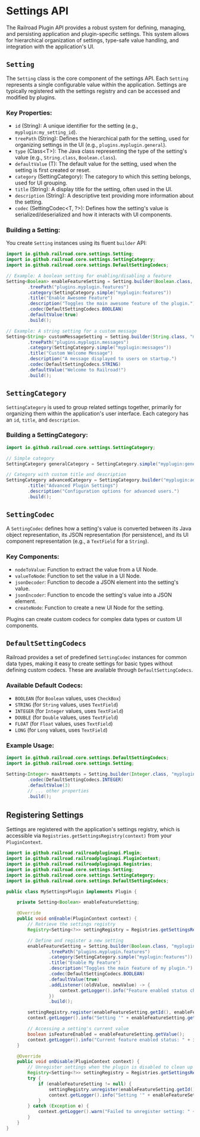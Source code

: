 # Settings API

The Railroad Plugin API provides a robust system for defining, managing, and persisting application and plugin-specific settings. This system allows for hierarchical organization of settings, type-safe value handling, and integration with the application's UI.

## `Setting`

The `Setting` class is the core component of the settings API. Each `Setting` represents a single configurable value within the application. Settings are typically registered with the settings registry and can be accessed and modified by plugins.

### Key Properties:

- `id` (String): A unique identifier for the setting (e.g., `myplugin:my_setting_id`).
- `treePath` (String): Defines the hierarchical path for the setting, used for organizing settings in the UI (e.g., `plugins.myplugin.general`).
- `type` (Class&lt;T&gt;): The Java class representing the type of the setting's value (e.g., `String.class`, `Boolean.class`).
- `defaultValue` (T): The default value for the setting, used when the setting is first created or reset.
- `category` (SettingCategory): The category to which this setting belongs, used for UI grouping.
- `title` (String): A display title for the setting, often used in the UI.
- `description` (String): A descriptive text providing more information about the setting.
- `codec` (SettingCodec&lt;T, ?&gt;): Defines how the setting's value is serialized/deserialized and how it interacts with UI components.

### Building a Setting:

You create `Setting` instances using its fluent `builder` API:

```java
import io.github.railroad.core.settings.Setting;
import io.github.railroad.core.settings.SettingCategory;
import io.github.railroad.core.settings.DefaultSettingCodecs;

// Example: A boolean setting for enabling/disabling a feature
Setting<Boolean> enableFeatureSetting = Setting.builder(Boolean.class, "myplugin:enable_feature")
        .treePath("plugins.myplugin.features")
        .category(SettingCategory.simple("myplugin:features"))
        .title("Enable Awesome Feature")
        .description("Toggles the main awesome feature of the plugin.")
        .codec(DefaultSettingCodecs.BOOLEAN)
        .defaultValue(true)
        .build();

// Example: A string setting for a custom message
Setting<String> customMessageSetting = Setting.builder(String.class, "myplugin:custom_message")
        .treePath("plugins.myplugin.messages")
        .category(SettingCategory.simple("myplugin:messages"))
        .title("Custom Welcome Message")
        .description("A message displayed to users on startup.")
        .codec(DefaultSettingCodecs.STRING)
        .defaultValue("Welcome to Railroad!")
        .build();
```

## `SettingCategory`

`SettingCategory` is used to group related settings together, primarily for organizing them within the application's user interface. Each category has an `id`, `title`, and `description`.

### Building a SettingCategory:

```java
import io.github.railroad.core.settings.SettingCategory;

// Simple category
SettingCategory generalCategory = SettingCategory.simple("myplugin:general");

// Category with custom title and description
SettingCategory advancedCategory = SettingCategory.builder("myplugin:advanced")
        .title("Advanced Plugin Settings")
        .description("Configuration options for advanced users.")
        .build();
```

## `SettingCodec`

A `SettingCodec` defines how a setting's value is converted between its Java object representation, its JSON representation (for persistence), and its UI component representation (e.g., a `TextField` for a `String`).

### Key Components:

- `nodeToValue`: Function to extract the value from a UI Node.
- `valueToNode`: Function to set the value in a UI Node.
- `jsonDecoder`: Function to decode a JSON element into the setting's value.
- `jsonEncoder`: Function to encode the setting's value into a JSON element.
- `createNode`: Function to create a new UI Node for the setting.

Plugins can create custom codecs for complex data types or custom UI components.

## `DefaultSettingCodecs`

Railroad provides a set of predefined `SettingCodec` instances for common data types, making it easy to create settings for basic types without defining custom codecs. These are available through `DefaultSettingCodecs`.

### Available Default Codecs:

- `BOOLEAN` (for `Boolean` values, uses `CheckBox`)
- `STRING` (for `String` values, uses `TextField`)
- `INTEGER` (for `Integer` values, uses `TextField`)
- `DOUBLE` (for `Double` values, uses `TextField`)
- `FLOAT` (for `Float` values, uses `TextField`)
- `LONG` (for `Long` values, uses `TextField`)

### Example Usage:

```java
import io.github.railroad.core.settings.DefaultSettingCodecs;
import io.github.railroad.core.settings.Setting;

Setting<Integer> maxAttempts = Setting.builder(Integer.class, "myplugin:max_attempts")
        .codec(DefaultSettingCodecs.INTEGER)
        .defaultValue(3)
        // ... other properties
        .build();
```

## Registering Settings

Settings are registered with the application's settings registry, which is accessible via `Registries.getSettingsRegistry(context)` from your `PluginContext`.

```java
import io.github.railroad.railroadpluginapi.Plugin;
import io.github.railroad.railroadpluginapi.PluginContext;
import io.github.railroad.railroadpluginapi.Registries;
import io.github.railroad.core.settings.Setting;
import io.github.railroad.core.settings.SettingCategory;
import io.github.railroad.core.settings.DefaultSettingCodecs;

public class MySettingsPlugin implements Plugin {

    private Setting<Boolean> enableFeatureSetting;

    @Override
    public void onEnable(PluginContext context) {
        // Retrieve the settings registry
        Registry<Setting<?>> settingRegistry = Registries.getSettingsRegistry(context);

        // Define and register a new setting
        enableFeatureSetting = Setting.builder(Boolean.class, "myplugin:enable_feature")
                .treePath("plugins.myplugin.features")
                .category(SettingCategory.simple("myplugin:features"))
                .title("Enable My Feature")
                .description("Toggles the main feature of my plugin.")
                .codec(DefaultSettingCodecs.BOOLEAN)
                .defaultValue(true)
                .addListener((oldValue, newValue) -> {
                    context.getLogger().info("Feature enabled status changed from " + oldValue + " to " + newValue);
                })
                .build();

        settingRegistry.register(enableFeatureSetting.getId(), enableFeatureSetting);
        context.getLogger().info("Setting '" + enableFeatureSetting.getId() + "' registered.");

        // Accessing a setting's current value
        boolean isFeatureEnabled = enableFeatureSetting.getValue();
        context.getLogger().info("Current feature enabled status: " + isFeatureEnabled);
    }

    @Override
    public void onDisable(PluginContext context) {
        // Unregister settings when the plugin is disabled to clean up resources
        Registry<Setting<?>> settingRegistry = Registries.getSettingsRegistry(context);
        try {
            if (enableFeatureSetting != null) {
                settingRegistry.unregister(enableFeatureSetting.getId());
                context.getLogger().info("Setting '" + enableFeatureSetting.getId() + "' unregistered.");
            }
        } catch (Exception e) {
            context.getLogger().warn("Failed to unregister setting: " + e.getMessage());
        }
    }
}
```

